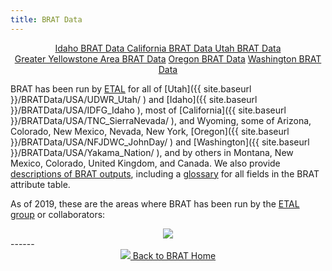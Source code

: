 ```yaml
---
title: BRAT Data
---
```

<div align="center">
	<a class="hollow button" href="https://usu.box.com/s/prdjqq7jcu7vp3gr255qx4fyob5cnph6"><i class="fa fa-download"></i>  Idaho BRAT Data </a> 
	<a class="hollow button" href="https://usu.box.com/s/nngn8j4l92wtleob47wzdaoxvb9vdq52"><i class="fa fa-download"></i>  California BRAT Data </a> 
	<a class="hollow button" href="https://usu.app.box.com/folder/5435923929?v=UtahBRATData"><i class="fa fa-download"></i>  Utah BRAT Data </a> 
</div>
<div align="center">
	<a class="hollow button" href="https://usu.box.com/s/idfage4655eqlf6ks74wljgqqf231t8r"><i class="fa fa-download"></i> Greater Yellowstone Area  BRAT Data</a>
	<a class="hollow button" href="https://usu.box.com/s/qee873uj2tnt1yzxqxdzn1fuf8gmi5ur"><i class="fa fa-download"></i> Oregon BRAT Data</a>
    <a class="hollow button" href="https://usu.box.com/v/Yakama-Nation-BRAT-Deliverable"><i class="fa fa-download"></i> Washington BRAT Data </a>
</div>



BRAT has been run by [ETAL](http://etal.joewheaton.org/) for all of [Utah]({{ site.baseurl }}/BRATData/USA/UDWR_Utah/ ) and [Idaho]({{ site.baseurl }}/BRATData/USA/IDFG_Idaho ), most of [California]({{ site.baseurl }}/BRATData/USA/TNC_SierraNevada/ ), and Wyoming, some of Arizona, Colorado, New Mexico, Nevada, New York, [Oregon]({{ site.baseurl }}/BRATData/USA/NFJDWC_JohnDay/ ) and  [Washington]({{ site.baseurl }}/BRATData/USA/Yakama_Nation/ ), and by others in Montana, New Mexico, Colorado, United Kingdom, and Canada. We also provide [descriptions of BRAT outputs](/BRATData/Outputs), including a [glossary](BRATData/Outputs/Glossary.html) for all fields in the BRAT attribute table.  

As of 2019, these are the areas where BRAT has been run by the [ETAL group](http://etal.joewheaton.org) or collaborators: 

<div align="center">
	<a href="{{ site.baseurl }}/assets/images/BRATrun.png"><img src="{{ site.baseurl }}/assets/images/BRATrun_600.png"></a>
</div>
------
<div align="center">
	<a class="hollow button" href="{{ site.baseurl }}/"><img src="{{ site.baseurl }}/assets/images/favicons/favicon-16x16.png">  Back to BRAT Home </a>  
</div>

